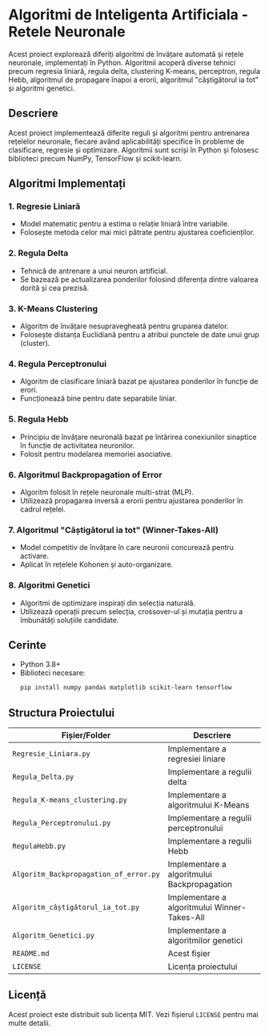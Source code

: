 # Algoritmi de Inteligenta Artificiala - Retele Neuronale

Acest proiect explorează diferiți algoritmi de învățare automată și rețele neuronale, implementați în Python. Algoritmii acoperă diverse tehnici precum regresia liniară, regula delta, clustering K-means, perceptron, regula Hebb, algoritmul de propagare înapoi a erorii, algoritmul "câștigătorul ia tot" și algoritmi genetici.

## Descriere

Acest proiect implementează diferite reguli și algoritmi pentru antrenarea rețelelor neuronale, fiecare având aplicabilități specifice în probleme de clasificare, regresie și optimizare. Algoritmii sunt scriși în Python și folosesc biblioteci precum NumPy, TensorFlow și scikit-learn.

## Algoritmi Implementați

### 1. **Regresie Liniară**
   - Model matematic pentru a estima o relație liniară între variabile.
   - Folosește metoda celor mai mici pătrate pentru ajustarea coeficienților.

### 2. **Regula Delta**
   - Tehnică de antrenare a unui neuron artificial.
   - Se bazează pe actualizarea ponderilor folosind diferența dintre valoarea dorită și cea prezisă.

### 3. **K-Means Clustering**
   - Algoritm de învățare nesupravegheată pentru gruparea datelor.
   - Folosește distanța Euclidiană pentru a atribui punctele de date unui grup (cluster).

### 4. **Regula Perceptronului**
   - Algoritm de clasificare liniară bazat pe ajustarea ponderilor în funcție de erori.
   - Funcționează bine pentru date separabile liniar.

### 5. **Regula Hebb**
   - Principiu de învățare neuronală bazat pe întărirea conexiunilor sinaptice în funcție de activitatea neuronilor.
   - Folosit pentru modelarea memoriei asociative.

### 6. **Algoritmul Backpropagation of Error**
   - Algoritm folosit în rețele neuronale multi-strat (MLP).
   - Utilizează propagarea inversă a erorii pentru ajustarea ponderilor în cadrul rețelei.

### 7. **Algoritmul "Câștigătorul ia tot" (Winner-Takes-All)**
   - Model competitiv de învățare în care neuronii concurează pentru activare.
   - Aplicat în rețelele Kohonen și auto-organizare.

### 8. **Algoritmi Genetici**
   - Algoritmi de optimizare inspirați din selecția naturală.
   - Utilizează operații precum selecția, crossover-ul și mutația pentru a îmbunătăți soluțiile candidate.

## Cerinte

- Python 3.8+
- Biblioteci necesare:
  ```bash
  pip install numpy pandas matplotlib scikit-learn tensorflow
  ```

## Structura Proiectului

| Fișier/Folder | Descriere |
|--------------|-----------|
| `Regresie_Liniara.py` | Implementare a regresiei liniare |
| `Regula_Delta.py` | Implementare a regulii delta |
| `Regula_K-means_clustering.py` | Implementare a algoritmului K-Means |
| `Regula_Perceptronului.py` | Implementare a regulii perceptronului |
| `RegulaHebb.py` | Implementare a regulii Hebb |
| `Algoritm_Backpropagation_of_error.py` | Implementare a algoritmului Backpropagation |
| `Algoritm_câștigătorul_ia_tot.py` | Implementare a algoritmului Winner-Takes-All |
| `Algoritm_Genetici.py` | Implementare a algoritmilor genetici |
| `README.md` | Acest fișier |
| `LICENSE` | Licența proiectului |


## Licență

Acest proiect este distribuit sub licența MIT. Vezi fișierul `LICENSE` pentru mai multe detalii.

